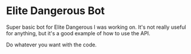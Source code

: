# Elite Dangerous Bot
Super basic bot for Elite Dangerous I was working on. It's not really useful for anything, but it's a good example of how to use the API.

Do whatever you want with the code. 